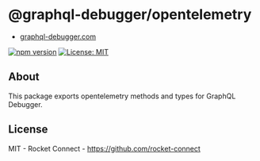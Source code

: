 # @graphql-debugger/opentelemetry

- [graphql-debugger.com](http://www.graphql-debugger.com)

[![npm version](https://badge.fury.io/js/@graphql-debugger%2Fopentelemetry.svg)](https://badge.fury.io/js/@graphql-debugger%2Fopentelemetry) [![License: MIT](https://img.shields.io/badge/License-MIT-yellow.svg)](https://opensource.org/licenses/MIT)

## About

This package exports opentelemetry methods and types for GraphQL Debugger.

## License

MIT - Rocket Connect - https://github.com/rocket-connect
